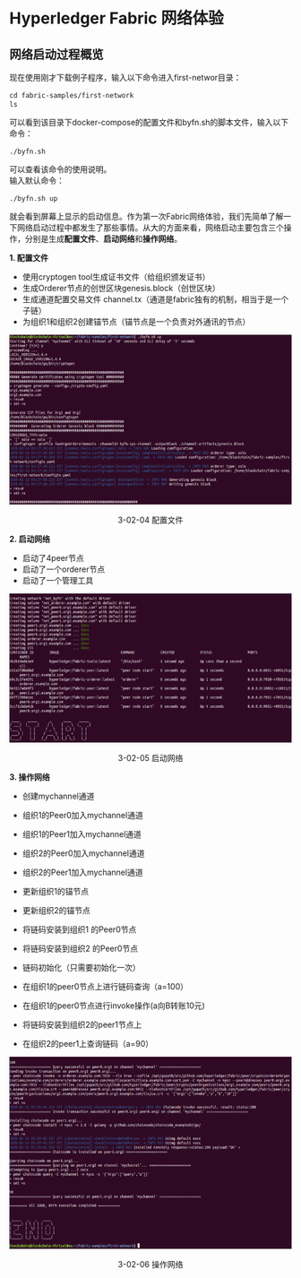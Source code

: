 # Hyperledger Fabric 网络体验
## 网络启动过程概览

现在使用刚才下载例子程序，输入以下命令进入first-networ目录：

```
cd fabric-samples/first-network
ls
```
可以看到该目录下docker-compose的配置文件和byfn.sh的脚本文件，输入以下命令：

```
./byfn.sh 
```
可以查看该命令的使用说明。  
输入默认命令：
```
./byfn.sh up
```
就会看到屏幕上显示的启动信息。作为第一次Fabric网络体验，我们先简单了解一下网络启动过程中都发生了那些事情。从大的方面来看，网络启动主要包含三个操作，分别是生成**配置文件**、**启动网络**和**操作网络**。

**1. 配置文件**

* 使用cryptogen tool生成证书文件（给组织颁发证书）
* 生成Orderer节点的创世区块genesis.block（创世区块）
* 生成通道配置交易文件 channel.tx（通道是fabric独有的机制，相当于是一个子链）
* 为组织1和组织2创建锚节点（锚节点是一个负责对外通讯的节点）

<div align=center>


![大话区块链](./pic/configure_file.png "配置文件") 

3-02-04 配置文件
</div>

**2. 启动网络**
* 启动了4peer节点
* 启动了一个orderer节点
* 启动了一个管理工具

<div align=center>


![大话区块链](./pic/bring_up.png "启动网络") 

3-02-05 启动网络
</div>

**3. 操作网络**

* 创建mychannel通道

* 组织1的Peer0加入mychannel通道
* 组织1的Peer1加入mychannel通道
* 组织2的Peer0加入mychannel通道
* 组织2的Peer1加入mychannel通道

* 更新组织1的锚节点
* 更新组织2的锚节点

* 将链码安装到组织1 的Peer0节点
* 将链码安装到组织2 的Peer0节点

* 链码初始化（只需要初始化一次）

* 在组织1的peer0节点上进行链码查询（a=100）
* 在组织1的peer0节点进行invoke操作(a向B转账10元)
* 将链码安装到组织2的peer1节点上
* 在组织2的peer1上查询链码（a=90）

<div align=center>


![大话区块链](./pic/query_network.png "操作网络") 

3-02-06 操作网络
</div>